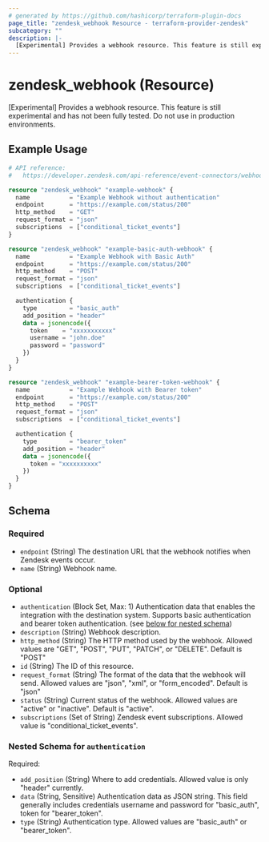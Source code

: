 ```yaml
---
# generated by https://github.com/hashicorp/terraform-plugin-docs
page_title: "zendesk_webhook Resource - terraform-provider-zendesk"
subcategory: ""
description: |-
  [Experimental] Provides a webhook resource. This feature is still experimental and has not been fully tested. Do not use in production environments.
---
```


# zendesk_webhook (Resource)

[Experimental] Provides a webhook resource. This feature is still experimental and has not been fully tested. Do not use in production environments.

## Example Usage

```terraform
# API reference:
#   https://developer.zendesk.com/api-reference/event-connectors/webhooks/webhooks/

resource "zendesk_webhook" "example-webhook" {
  name           = "Example Webhook without authentication"
  endpoint       = "https://example.com/status/200"
  http_method    = "GET"
  request_format = "json"
  subscriptions  = ["conditional_ticket_events"]
}

resource "zendesk_webhook" "example-basic-auth-webhook" {
  name           = "Example Webhook with Basic Auth"
  endpoint       = "https://example.com/status/200"
  http_method    = "POST"
  request_format = "json"
  subscriptions  = ["conditional_ticket_events"]

  authentication {
    type         = "basic_auth"
    add_position = "header"
    data = jsonencode({
      token    = "xxxxxxxxxxx"
      username = "john.doe"
      password = "password"
    })
  }
}

resource "zendesk_webhook" "example-bearer-token-webhook" {
  name           = "Example Webhook with Bearer token"
  endpoint       = "https://example.com/status/200"
  http_method    = "POST"
  request_format = "json"
  subscriptions  = ["conditional_ticket_events"]

  authentication {
    type         = "bearer_token"
    add_position = "header"
    data = jsonencode({
      token = "xxxxxxxxxx"
    })
  }
}
```

<!-- schema generated by tfplugindocs -->
## Schema

### Required

- `endpoint` (String) The destination URL that the webhook notifies when Zendesk events occur.
- `name` (String) Webhook name.

### Optional

- `authentication` (Block Set, Max: 1) Authentication data that enables the integration with the destination system. Supports basic authentication and bearer token authentication. (see [below for nested schema](#nestedblock--authentication))
- `description` (String) Webhook description.
- `http_method` (String) The HTTP method used by the webhook. Allowed values are "GET", "POST", "PUT", "PATCH", or "DELETE". Default is "POST"
- `id` (String) The ID of this resource.
- `request_format` (String) The format of the data that the webhook will send. Allowed values are "json", "xml", or "form_encoded". Default is "json"
- `status` (String) Current status of the webhook. Allowed values are "active" or "inactive". Default is "active".
- `subscriptions` (Set of String) Zendesk event subscriptions. Allowed value is "conditional_ticket_events".

<a id="nestedblock--authentication"></a>
### Nested Schema for `authentication`

Required:

- `add_position` (String) Where to add credentials. Allowed value is only "header" currently.
- `data` (String, Sensitive) Authentication data as JSON string. This field generally includes credentials username and password for "basic_auth", token for "bearer_token".
- `type` (String) Authentication type. Allowed values are "basic_auth" or "bearer_token".


